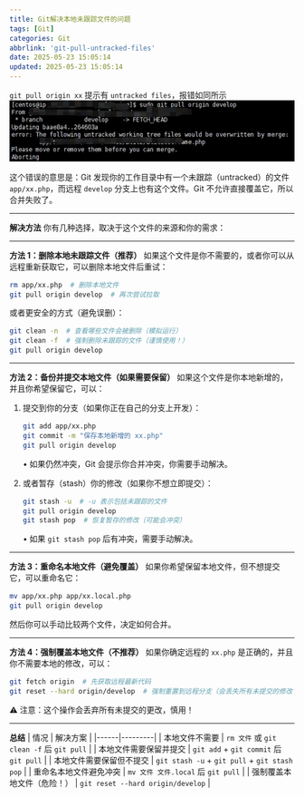```yaml
---
title: Git解决本地未跟踪文件的问题
tags: [Git]
categories: Git
abbrlink: 'git-pull-untracked-files'
date: 2025-05-23 15:05:14
updated: 2025-05-23 15:05:14
---
```



`git pull origin xx` 提示有 `untracked files`，报错如同所示
   ![](/images/git-faq-1.jpg)

这个错误的意思是：Git 发现你的工作目录中有一个未跟踪（untracked）的文件 `app/xx.php`，而远程 `develop` 分支上也有这个文件。Git 不允许直接覆盖它，所以合并失败了。

---

**解决方法**
你有几种选择，取决于这个文件的来源和你的需求：

---

**方法 1：删除本地未跟踪文件（推荐）**
如果这个文件是你不需要的，或者你可以从远程重新获取它，可以删除本地文件后重试：
```bash
rm app/xx.php  # 删除本地文件
git pull origin develop  # 再次尝试拉取
```
或者更安全的方式（避免误删）：
```bash
git clean -n  # 查看哪些文件会被删除（模拟运行）
git clean -f  # 强制删除未跟踪的文件（谨慎使用！）
git pull origin develop
```

---

**方法 2：备份并提交本地文件（如果需要保留）**
如果这个文件是你本地新增的，并且你希望保留它，可以：
1. 提交到你的分支（如果你正在自己的分支上开发）：
   ```bash
   git add app/xx.php
   git commit -m "保存本地新增的 xx.php"
   git pull origin develop
   ```
   • 如果仍然冲突，Git 会提示你合并冲突，你需要手动解决。


2. 或者暂存（stash）你的修改（如果你不想立即提交）：
   ```bash
   git stash -u  # -u 表示包括未跟踪的文件
   git pull origin develop
   git stash pop  # 恢复暂存的修改（可能会冲突）
   ```
   • 如果 `git stash pop` 后有冲突，需要手动解决。


---

**方法 3：重命名本地文件（避免覆盖）**
如果你希望保留本地文件，但不想提交它，可以重命名它：
```bash
mv app/xx.php app/xx.local.php
git pull origin develop
```
然后你可以手动比较两个文件，决定如何合并。

---

**方法 4：强制覆盖本地文件（不推荐）**
如果你确定远程的 `xx.php` 是正确的，并且你不需要本地的修改，可以：
```bash
git fetch origin  # 先获取远程最新代码
git reset --hard origin/develop  # 强制重置到远程分支（会丢失所有未提交的修改！）
```
⚠️ 注意：这个操作会丢弃所有未提交的更改，慎用！

---

**总结**
| 情况 | 解决方案 |
|------|---------|
| 本地文件不需要 | `rm 文件` 或 `git clean -f` 后 `git pull` |
| 本地文件需要保留并提交 | `git add` + `git commit` 后 `git pull` |
| 本地文件需要保留但不提交 | `git stash -u` + `git pull` + `git stash pop` |
| 重命名本地文件避免冲突 | `mv 文件 文件.local` 后 `git pull` |
| 强制覆盖本地文件（危险！） | `git reset --hard origin/develop` |